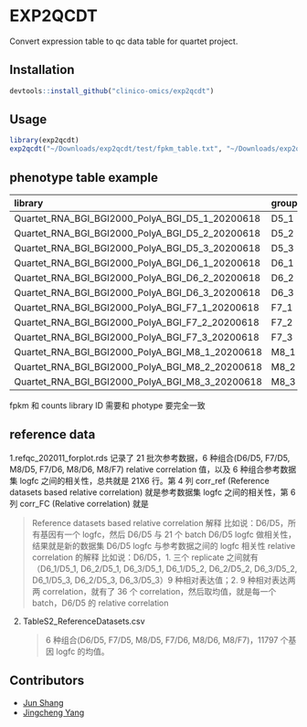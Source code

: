 # EXP2QCDT

Convert expression table to qc data table for quartet project.

## Installation

```R
devtools::install_github("clinico-omics/exp2qcdt")
```

## Usage

```R
library(exp2qcdt)
exp2qcdt("~/Downloads/exp2qcdt/test/fpkm_table.txt", "~/Downloads/exp2qcdt/test/counts_table.txt", "~/Downloads/exp2qcdt/test/phenotype.txt", "~/Downloads/exp2qcdt/test/")
```

## phenotype table example

| library                                         | group | sample |
| :---------------------------------------------- | ----- | ------ |
| Quartet_RNA_BGI_BGI2000_PolyA_BGI_D5_1_20200618 | D5_1  | D5     |
| Quartet_RNA_BGI_BGI2000_PolyA_BGI_D5_2_20200618 | D5_2  | D5     |
| Quartet_RNA_BGI_BGI2000_PolyA_BGI_D5_3_20200618 | D5_3  | D5     |
| Quartet_RNA_BGI_BGI2000_PolyA_BGI_D6_1_20200618 | D6_1  | D6     |
| Quartet_RNA_BGI_BGI2000_PolyA_BGI_D6_2_20200618 | D6_2  | D6     |
| Quartet_RNA_BGI_BGI2000_PolyA_BGI_D6_3_20200618 | D6_3  | D6     |
| Quartet_RNA_BGI_BGI2000_PolyA_BGI_F7_1_20200618 | F7_1  | F7     |
| Quartet_RNA_BGI_BGI2000_PolyA_BGI_F7_2_20200618 | F7_2  | F7     |
| Quartet_RNA_BGI_BGI2000_PolyA_BGI_F7_3_20200618 | F7_3  | F7     |
| Quartet_RNA_BGI_BGI2000_PolyA_BGI_M8_1_20200618 | M8_1  | M8     |
| Quartet_RNA_BGI_BGI2000_PolyA_BGI_M8_2_20200618 | M8_2  | M8     |
| Quartet_RNA_BGI_BGI2000_PolyA_BGI_M8_3_20200618 | M8_3  | M8     |

fpkm 和 counts library ID 需要和 photype 要完全一致

## reference data

1.refqc_202011_forplot.rds
记录了 21 批次参考数据，6 种组合(D6/D5, F7/D5, M8/D5, F7/D6, M8/D6, M8/F7) relative correlation 值，以及 6 种组合参考数据集 logfc 之间的相关性，总共就是 21X6 行。第 4 列 corr_ref (Reference datasets based relative correlation) 就是参考数据集 logfc 之间的相关性，第 6 列 corr_FC (Relative correlation) 就是

> Reference datasets based relative correlation 解释
> 比如说：D6/D5，所有基因有一个 logfc，然后 D6/D5 与 21 个 batch D6/D5 logfc 做相关性，结果就是新的数据集 D6/D5 logfc 与参考数据之间的 logfc 相关性
> relative correlation 的解释
> 比如说：D6/D5，1. 三个 replicate 之间就有（D6_1/D5_1, D6_2/D5_1, D6_3/D5_1, D6_1/D5_2, D6_2/D5_2, D6_3/D5_2, D6_1/D5_3, D6_2/D5_3, D6_3/D5_3）9 种相对表达值；2. 9 种相对表达两两 correlation，就有了 36 个 correlation，然后取均值，就是每一个 batch，D6/D5 的 relative correlation

2. TableS2_ReferenceDatasets.csv
   > 6 种组合(D6/D5, F7/D5, M8/D5, F7/D6, M8/D6, M8/F7)，11797 个基因 logfc 的均值。

## Contributors

- [Jun Shang](https://github.com/stead99)
- [Jingcheng Yang](https://github.com/yjcyxky)
